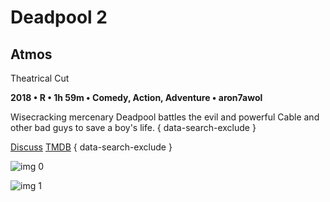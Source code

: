 # Deadpool 2

## Atmos

Theatrical Cut

**2018 • R • 1h 59m • Comedy, Action, Adventure • aron7awol**

Wisecracking mercenary Deadpool battles the evil and powerful Cable and other bad guys to save a boy's life.
{ data-search-exclude }

[Discuss](https://www.avsforum.com/threads/bass-eq-for-filtered-movies.2995212/post-56662114)  [TMDB](https://www.themoviedb.org/movie/383498)
{ data-search-exclude }

![img 0](https://i.imgur.com/oqG3qMx.jpg)

![img 1](https://i.imgur.com/0XxXhCm.png)

